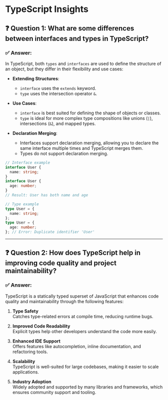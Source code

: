# TypeScript Insights

## ❓ Question 1: What are some differences between interfaces and types in TypeScript?

### ✅ Answer:
In TypeScript, both `types` and `interfaces` are used to define the structure of an object, but they differ in their flexibility and use cases:

- **Extending Structures**:
  - `interface` uses the `extends` keyword.
  - `type` uses the intersection operator `&`.

- **Use Cases**:
  - `interface` is best suited for defining the shape of objects or classes.
  - `type` is ideal for more complex type compositions like unions (`|`), intersections (`&`), and mapped types.

- **Declaration Merging**:
  - Interfaces support declaration merging, allowing you to declare the same interface multiple times and TypeScript merges them.
  - Types do not support declaration merging.

```ts
// Interface example
interface User {
  name: string;
}
interface User {
  age: number;
}
// Result: User has both name and age

// Type example
type User = {
  name: string;
};
type User = {
  age: number;
}; // Error: Duplicate identifier 'User'
```

---

## ❓ Question 2: How does TypeScript help in improving code quality and project maintainability?

### ✅ Answer:
TypeScript is a statically typed superset of JavaScript that enhances code quality and maintainability through the following features:

1. **Type Safety**  
   Catches type-related errors at compile time, reducing runtime bugs.

2. **Improved Code Readability**  
   Explicit types help other developers understand the code more easily.

3. **Enhanced IDE Support**  
   Offers features like autocompletion, inline documentation, and refactoring tools.

4. **Scalability**  
   TypeScript is well-suited for large codebases, making it easier to scale applications.

5. **Industry Adoption**  
   Widely adopted and supported by many libraries and frameworks, which ensures community support and tooling.


